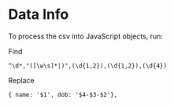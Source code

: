 # Data Info

To process the csv into JavaScript objects, run:

Find
```
^\d*,"([\w\s]*|)",(\d{1,2}),(\d{1,2}),(\d{4})
```
Replace
```
{ name: '$1', dob: '$4-$3-$2'},
```

